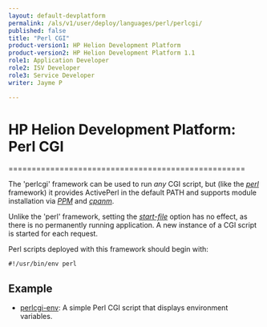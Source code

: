 ```yaml
---
layout: default-devplatform
permalink: /als/v1/user/deploy/languages/perl/perlcgi/
published: false
title: "Perl CGI"
product-version1: HP Helion Development Platform
product-version2: HP Helion Development Platform 1.1
role1: Application Developer 
role2: ISV Developer
role3: Service Developer
writer: Jayme P

---
```

<!--PUBLISHED-->

# HP Helion Development Platform: Perl CGI[](#perl-cgi "Permalink to this headline")
===================================================

The 'perlcgi' framework can be used to run *any* CGI script, but (like
the [*perl*](index.html#perl-index) framework) it provides ActivePerl in
the default PATH and supports module installation via
[*PPM*](index.html#perl-ppm) and [*cpanm*](index.html#perl-cpanm).

Unlike the 'perl' framework, setting the
[*start-file*](/als/v1/user/deploy/manifestyml/#start-file) option
has no effect, as there is no permanently running application. A new
instance of a CGI script is started for each request.

Perl scripts deployed with this framework should begin with:

    #!/usr/bin/env perl

Example[](#example "Permalink to this headline")
-------------------------------------------------

-   [perlcgi-env](https://github.com/Stackato-Apps/perlcgi-env): A
    simple Perl CGI script that displays environment variables.